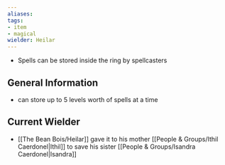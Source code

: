 ```yaml
---
aliases: 
tags: 
- item
- magical
wielder: Heilar
---
```


- Spells can be stored inside the ring by spellcasters


## General Information
- can store up to 5 levels worth of spells at a time

## Current Wielder
- [[The Bean Bois/Heilar]] gave it to his mother [[People & Groups/Ithil Caerdonel|Ithil]] to save his sister [[People & Groups/Isandra Caerdonel|Isandra]]


